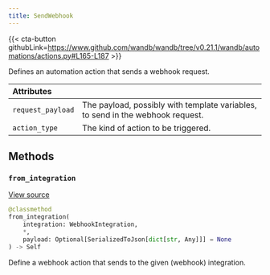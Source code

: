 ```yaml
---
title: SendWebhook
---
```


{{< cta-button githubLink=https://www.github.com/wandb/wandb/tree/v0.21.1/wandb/automations/actions.py#L165-L187 >}}

Defines an automation action that sends a webhook request.

| Attributes |  |
| :--- | :--- |
|  `request_payload` |  The payload, possibly with template variables, to send in the webhook request. |
|  `action_type` |  The kind of action to be triggered. |

## Methods

### `from_integration`

[View source](https://www.github.com/wandb/wandb/tree/v0.21.1/wandb/automations/actions.py#L179-L187)

```python
@classmethod
from_integration(
    integration: WebhookIntegration,
    *,
    payload: Optional[SerializedToJson[dict[str, Any]]] = None
) -> Self
```

Define a webhook action that sends to the given (webhook) integration.
